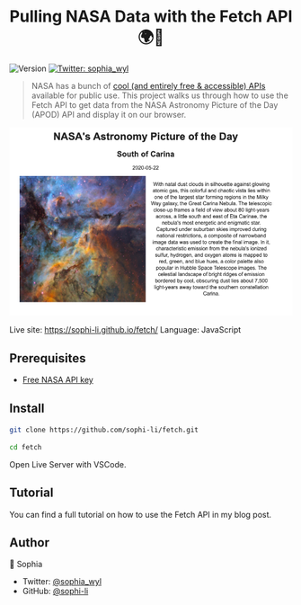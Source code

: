 <h1 align="center">Pulling NASA Data with the Fetch API 🌍🌝 </h1>
<p>
  <img alt="Version" src="https://img.shields.io/badge/version-1.0.0-blue.svg?cacheSeconds=2592000" />
  <a href="https://twitter.com/sophia_wyl">
    <img alt="Twitter: sophia_wyl" src="https://img.shields.io/twitter/follow/sophia_wyl.svg?style=social" target="_blank" />
  </a>
</p>

> NASA has a bunch of [cool (and entirely free & accessible) APIs](https://api.nasa.gov/) available for public use. This project walks us through how to use the Fetch API to get data from the NASA Astronomy Picture of the Day (APOD) API and display it on our browser.

![screenshot of NASA's API data](screenshot.png)

Live site: https://sophi-li.github.io/fetch/
Language: JavaScript

## Prerequisites

- [Free NASA API key](https://api.nasa.gov/)

## Install

```sh
git clone https://github.com/sophi-li/fetch.git
```

```sh
cd fetch
```

Open Live Server with VSCode.

## Tutorial

You can find a full tutorial on how to use the Fetch API in my blog post.

## Author

👤 Sophia

- Twitter: [@sophia_wyl](https://twitter.com/sophia_wyl)
- GitHub: [@sophi-li](https://github.com/sophi-li)
